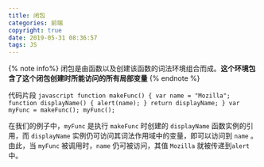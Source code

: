 ```yaml
---
title: 闭包
categories: 前端
copyright: true
date: 2019-05-31 08:36:57
tags: JS
---
```





{% note info%} 闭包是由函数以及创建该函数的词法环境组合而成。**这个环境包含了这个闭包创建时所能访问的所有局部变量** {% endnote %}
<!-- more -->

代码片段
    ```javascript
    function makeFunc() {
        var name = "Mozilla";
        function displayName() {
            alert(name);
        }
        return displayName;
    }
    var myFunc = makeFunc();
    myFunc();
    ```

在我们的例子中，`myFunc` 是执行 `makeFunc` 时创建的 `displayName` 函数实例的引用，而 `displayName` 实例仍可访问其词法作用域中的变量，即可以访问到 `name` 。由此，当 `myFunc` 被调用时，`name` 仍可被访问，其值 `Mozilla` 就被传递到`alert`中。